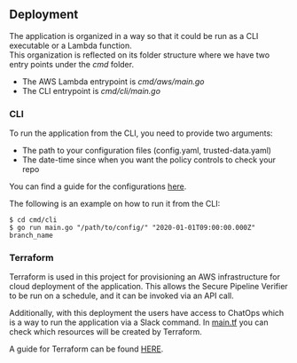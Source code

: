## Deployment

The application is organized in a way so that it could be run as a CLI executable or a Lambda function.  
This organization is reflected on its folder structure where we have two entry points under the *cmd* folder.  

- The AWS Lambda entrypoint is *cmd/aws/main.go*  
- The CLI entrypoint is *cmd/cli/main.go*

### CLI 

To run the application from the CLI, you need to provide two arguments:
- The path to your configuration files (config.yaml, trusted-data.yaml)
- The date-time since when you want the policy controls to check your repo

You can find a guide for the configurations [here](config.md). 

The following is an example on how to run it from the CLI: 

```shell
$ cd cmd/cli
$ go run main.go "/path/to/config/" "2020-01-01T09:00:00.000Z" branch_name
```

### Terraform

Terraform is used in this project for provisioning an AWS infrastructure for cloud deployment of the application.
This allows the Secure Pipeline Verifier to be run on a schedule, and it can be invoked via an API call.

Additionally, with this deployment the users have access to ChatOps which is a way to run the application via a Slack command.
In  [main.tf](../terraform/main.tf) you can check which resources will be created by Terraform.

A guide for Terraform can be found [HERE](../terraform/README.md).